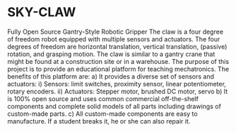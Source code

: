 # SKY-CLAW
Fully Open Source Gantry-Style Robotic Gripper
The claw is a four degree of freedom robot equipped with multiple sensors and actuators. The four degrees of freedom are horizontal translation, vertical translation, (passive) rotation, and grasping motion. The claw is similar to a gantry crane that might be found at a construction site or in a warehouse. The purpose of this project is to provide an educational platform for teaching mechatronics. The benefits of this platform are:
  a) It provides a diverse set of sensors and actuators:
       i) Sensors: limit switches, proximity sensor, linear potentiometer, rotary encoders.
       ii) Actuators: Stepper motor, brushed DC motor, servo
  b) It is 100% open source and uses common commercial off-the-shelf components and complete solid models of all parts including drawings of custom-made parts.
  c) All custom-made components are easy to manufacture. If a student breaks it, he or she can also repair it.
